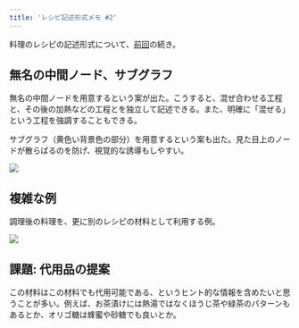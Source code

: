 ```yaml
---
title: 'レシピ記述形式メモ #2'
---
```

料理のレシピの記述形式について、[前回](https://r7kamura.com/articles/2022-05-13-mermaid-recipe-memo)の続き。

無名の中間ノード、サブグラフ
--------------

無名の中間ノードを用意するという案が出た。こうすると、混ぜ合わせる工程と、その後の加熱などの工程とを独立して記述できる。また、明確に「混ぜる」という工程を強調することもできる。

サブグラフ（黄色い背景色の部分）を用意するという案も出た。見た目上のノードが散らばるのを防げ、視覚的な誘導もしやすい。

![](https://lh6.googleusercontent.com/FQVDP9OHJP_nKwe1xUgQ5m-HwKCNbAijZOLLRts1kx-wNwbm70QOk1WqZ0OzUy3IjWkH_n15KRGz35VyPBh62Y4qQw8ToxoNOYXx9_ea1-TAWRxygTLBBUa35Q8V68a8DibQulmKmgwEqX63qg)

複雑な例
----

調理後の料理を、更に別のレシピの材料として利用する例。

![](https://lh5.googleusercontent.com/YLANxDOQAfyVjt41oWAFnOsFr4uzTwwfBgHwW3v4mmoya53bOanT7RMb691cwKvvV6tkPBzRnoTVYy9vVLZ2mnkfd9bNlDc-_Z5cskC7mpZXktjGXy3bzArcV7nKIjnpddd8T6N_RMjqCkIEeg)

課題: 代用品の提案
----------

この材料はこの材料でも代用可能である、というヒント的な情報を含めたいと思うことが多い。例えば、お茶漬けには熱湯ではなくほうじ茶や緑茶のパターンもあるとか、オリゴ糖は蜂蜜や砂糖でも良いとか。
